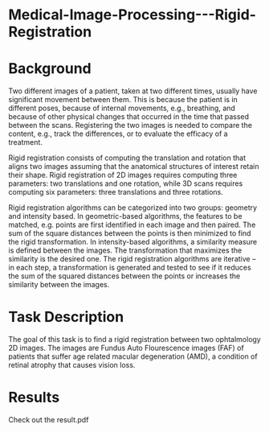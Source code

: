 # Medical-Image-Processing---Rigid-Registration

# Background
Two different images of a patient, taken at two different times, usually have significant movement between them. This is because the patient is in different poses, because of internal movements, e.g., breathing, and because of other physical changes that occurred in the time that passed between the scans. Registering the two images is needed to compare the content, e.g., track the differences, or to evaluate the efficacy of a treatment.

Rigid registration consists of computing the translation and rotation that aligns two images assuming that the anatomical structures of interest retain their shape. Rigid registration of 2D images requires computing three parameters: two translations and one rotation, while 3D scans requires computing six parameters: three translations and three rotations.

Rigid registration algorithms can be categorized into two groups: geometry and intensity based. In geometric-based algorithms, the features to be matched, e.g. points are first identified in each image and then paired. The sum of the square distances between the points is then minimized to find the rigid transformation. In intensity-based algorithms, a similarity measure is defined between the images. The transformation that maximizes the similarity is the desired one. The rigid registration algorithms are iterative – in each step, a transformation is generated and tested to see if it reduces the sum of the squared distances between the points or increases the similarity between the images.


# Task Description

The goal of this task is to find a rigid registration between two ophtalmology 2D images. The images are Fundus Auto Flourescence images (FAF) of patients that suffer age related macular degeneration (AMD), a condition of retinal atrophy that causes vision loss.

# Results

Check out the result.pdf